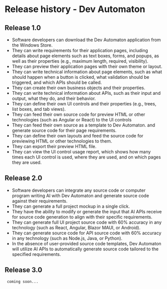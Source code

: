 # Release history - Dev Automaton
## Release 1.0

- Software developers can download the Dev Automaton application from the Windows Store.
- They can write requirements for their application pages, including details about page elements such as text boxes, forms, and popups, as well as their properties (e.g., maximum length, required, visibility).
- They can preview their application pages with their own theme or layout.
- They can write technical information about page elements, such as what should happen when a button is clicked, what validation should be triggered, and which APIs should be called.
- They can create their own business objects and their properties.
- They can write technical information about APIs, such as their input and output, what they do, and their behavior.
- They can define their own UI controls and their properties (e.g., trees, list boxes, and tab views).
- They can feed their own source code for preview HTML or other technologies (such as Angular or React) to the UI controls
- They can feed their own source as a template to Dev Automaton. and generate source code for their page requirements.
- They can define their own layouts and feed the source code for previewing HTML or other technologies to them.
- They can export their preview HTML file.
- They can view the UI control usage report, which shows how many times each UI control is used, where they are used, and on which pages they are used.
## Release 2.0

- Software developers can integrate any source code or computer program writing AI with Dev Automaton and generate source code against their requirements.
- They can generate a full project mockup in a single click.
- They have the ability to modify or generate the input that AI APIs receive for source code generation to align with their specific requirements.
- They can generate full UI project source code with 60% accuracy in any technology (such as React, Angular, Blazor MAUI, or Android).
- They can generate source code for API source code with 60% accuracy in any technology (such as Node.js, Java, or Python).
- In the absence of user-provided source code templates, Dev Automaton will utilize AI APIs to automatically generate source code tailored to the specified requirements.
## Release 3.0
     coming soon...
